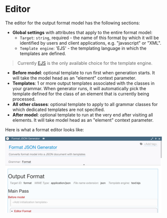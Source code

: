 # Editor

The editor for the output format model has the following sections:

* **Global settings** with attributes that apply to the entire format model:
    *  `Target`: `string`, required - the name of this format by which it will be identified by users and client applications, e.g. "javascript" or "XML".
    *  `Template engine`: 'EJS' - the templating language in which the templates are defined.

> Currently [EJS](http://embeddedjs.com/) is the only available choice for the template engine.

* **Before model**: optional template to run first when generation starts. It will take the model head as an "element" context parameter.
* **Templates**: 1 or more output templates associated with the classes in your grammar. When generator runs, it will automatically pick the template defined for the class of an element that is currently being processed.
* **All other classes**: optional template to apply to all grammar classes for which dedicated templates are not specified.
* **After model**: optional template to run at the very end after visiting all elements. It will take model head as an "element" context parameter.

Here is what a format editor looks like:

![Output Format Model](img/NewOutputFormatModel.png)





